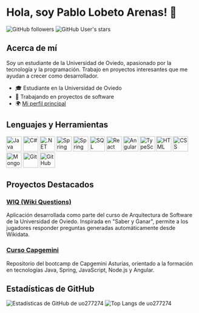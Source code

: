 # Hola, soy Pablo Lobeto Arenas! 👋

![GitHub followers](https://img.shields.io/github/followers/uo277274?style=social)
![GitHub User's stars](https://img.shields.io/github/stars/uo277274?style=social)

## Acerca de mí

Soy un estudiante de la Universidad de Oviedo, apasionado por la tecnología y la programación. Trabajo en proyectos interesantes que me ayudan a crecer como desarrollador.

- 🎓 Estudiante en la Universidad de Oviedo
- 💼 Trabajando en proyectos de software
- 🌍 [Mi perfil principal](https://github.com/plobetoa)

## Lenguajes y Herramientas

<p align="left">
  <img src="https://img.icons8.com/color/48/000000/java-coffee-cup-logo.png" alt="Java" height="40"/>
  <img src="https://img.icons8.com/color/48/000000/c-sharp-logo.png" alt="C#" height="40"/>
  <img src="https://img.icons8.com/color/48/000000/dot-net.png" alt=".NET" height="40"/>
  <img src="https://img.icons8.com/color/48/000000/spring-logo.png" alt="Spring" height="40"/>
  <img src="https://img.icons8.com/color/48/000000/spring-logo.png" alt="Spring Boot" height="40"/>
  <img src="https://img.icons8.com/external-outline-juicy-fish/60/000000/external-sql-coding-and-development-outline-outline-juicy-fish.png" alt="SQL" height="40"/>
  <img src="https://img.icons8.com/color/48/000000/react-native.png" alt="React" height="40"/>
  <img src="https://img.icons8.com/color/48/000000/angularjs.png" alt="Angular" height="40"/>
  <img src="https://img.icons8.com/color/48/000000/typescript.png" alt="TypeScript" height="40"/>
  <img src="https://img.icons8.com/color/48/000000/html-5.png" alt="HTML" height="40"/>
  <img src="https://img.icons8.com/color/48/000000/css3.png" alt="CSS" height="40"/>
  <img src="https://img.icons8.com/color/48/000000/mongodb.png" alt="MongoDB" height="40"/>
  <img src="https://img.icons8.com/color/48/000000/git.png" alt="Git" height="40"/>
  <img src="https://img.icons8.com/material-outlined/48/000000/github.png" alt="GitHub" height="40"/>
</p>

## Proyectos Destacados

### [WIQ (Wiki Questions)](https://github.com/Arquisoft/wiq_en2)
Aplicación desarrollada como parte del curso de Arquitectura de Software de la Universidad de Oviedo. Inspirada en "Saber y Ganar", permite a los jugadores responder preguntas generadas automáticamente desde Wikidata.

### [Curso Capgemini](https://github.com/plobetoa/CursoCapgemini)
Repositorio del bootcamp de Capgemini Asturias, orientado a la formación en tecnologías Java, Spring, JavaScript, Node.js y Angular.

## Estadísticas de GitHub

![Estadísticas de GitHub de uo277274](https://github-readme-stats.vercel.app/api?username=uo277274&show_icons=true&theme=radical)
![Top Langs de uo277274](https://github-readme-stats.vercel.app/api/top-langs/?username=uo277274&layout=compact&theme=radical)
